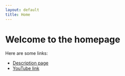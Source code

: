 ```yaml
---
layout: default
title: Home
---
```


# Welcome to the homepage

Here are some links:

- [Description page](description.md)
- [YouTube link](https://www.youtube.com)
